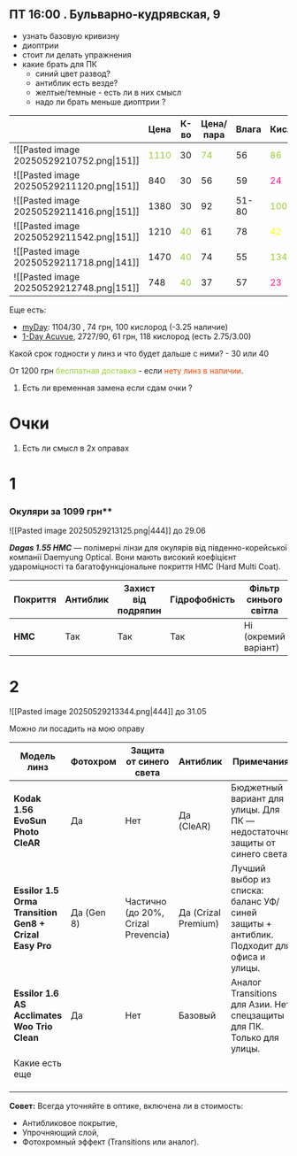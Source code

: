 ## ПТ 16:00 . Бульварно-кудрявская, 9
- узнать базовую кривизну
- диоптрии
- стоит ли делать упражнения
- какие брать для ПК
	- синий цвет развод?
	- антиблик есть везде?
	- желтые/темные - есть ли в них смысл
	- надо ли брать меньше диоптрии ? 

|                                           | Цена                                              | К-во                                            | Цена/пара                                       | Влага | Кислород                                         |
| ----------------------------------------- | ------------------------------------------------- | ----------------------------------------------- | ----------------------------------------------- | ----- | ------------------------------------------------ |
| ![[Pasted image 20250529210752.png\|151]] | <span style="color:rgb(154, 205, 50)">1110</span> | 30                                              | <span style="color:rgb(154, 205, 50)">74</span> | 56    | <span style="color:rgb(154, 205, 50)">86</span>  |
| ![[Pasted image 20250529211120.png\|151]] | 840                                               | 30                                              | 56                                              | 59    | <span style="color:rgb(255, 20, 147)">24</span>  |
| ![[Pasted image 20250529211416.png\|151]] | 1380                                              | 30                                              | 92                                              | 51-80 | <span style="color:rgb(154, 205, 50)">100</span> |
| ![[Pasted image 20250529211542.png\|151]] | 1210                                              | <span style="color:rgb(154, 205, 50)">40</span> | 61                                              | 78    | <span style="color:rgb(255, 255, 0)">42</span>   |
| ![[Pasted image 20250529211718.png\|141]] | 1470                                              | <span style="color:rgb(154, 205, 50)">40</span> | 74                                              | 55    | <span style="color:rgb(154, 205, 50)">134</span> |
| ![[Pasted image 20250529212748.png\|151]] | 748                                               | <span style="color:rgb(154, 205, 50)">40</span> | 37                                              | 57    | <span style="color:rgb(255, 20, 147)">23</span>  |
Еще есть:
- [myDay](https://lensdelivery.com.ua/ua/myday.html#review-form): 1104/30  , 74 грн, 100 кислород (-3.25 наличие)
- [1-Day Acuvue](https://lensdelivery.com.ua/ua/1-day-acuvue-tru-eye-trio.html), 2727/90, 61 грн, 118 кислород (есть 2.75/3.00)

Какой срок годности у линз и что будет дальше с ними? - 30 или 40

От 1200 грн <span style="color:rgb(154, 205, 50)">бесплатная доставка</span> - если <span style="color:rgb(255, 69, 0)">нету линз в наличии</span>.
1. Есть ли временная замена если сдам очки ?
# Очки
1. Есть ли смысл в 2х оправах

# 1
### Окуляри за 1099 грн**
![[Pasted image 20250529213125.png|444]]
до 29.06

**_Dagas 1.55 HMC_** — полімерні лінзи для окулярів від південно-корейської компанії Daemyung Optical. Вони мають високий коефіцієнт удароміцності та багатофункціональне покриття HMC (Hard Multi Coat).

|Покриття|Антиблик|Захист від подряпин|Гідрофобність|Фільтр синього світла|
|---|---|---|---|---|
|**HMC**|Так|Так|Так|Ні (окремий варіант)|
# 2
![[Pasted image 20250529213344.png|444]]
до 31.05

Можно ли посадить на мою оправу

| Модель линз                                            | Фотохром   | Защита от синего света              | Антиблик            | Примечания                                                                             | Цена      |
| ------------------------------------------------------ | ---------- | ----------------------------------- | ------------------- | -------------------------------------------------------------------------------------- | --------- |
| **Kodak 1.56 EvoSun Photo CleAR**                      | Да         | Нет                                 | Да (CleAR)          | Бюджетный вариант для улицы. Для ПК — недостаточно защиты от синего света.             | $80–$120  |
| **Essilor 1.5 Orma Transition Gen8 + Crizal Easy Pro** | Да (Gen 8) | Частично (до 20%, Crizal Prevencia) | Да (Crizal Premium) | Лучший выбор из списка: баланс УФ/синей защиты + антиблик. Подходит для офиса и улицы. | $200–$300 |
| **Essilor 1.6 AS Acclimates Woo Trio Clean**           | Да         | Нет                                 | Базовый             | Аналог Transitions для Азии. Нет спецзащиты для ПК. Только для улицы.                  | $150–$200 |
| Какие есть еще                                         |            |                                     |                     |                                                                                        |           |
|                                                        |            |                                     |                     |                                                                                        |           |
|                                                        |            |                                     |                     |                                                                                        |           |
|                                                        |            |                                     |                     |                                                                                        |           |
**Совет:** Всегда уточняйте в оптике, включена ли в стоимость:
- Антибликовое покрытие,
- Упрочняющий слой,
- Фотохромный эффект (Transitions или аналог).
